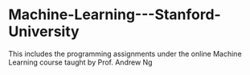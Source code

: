 # Machine-Learning---Stanford-University
This includes the programming assignments under the online Machine Learning course taught by Prof. Andrew Ng
